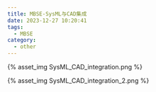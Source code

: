 ```yaml
---
title: MBSE-SysML与CAD集成
date: 2023-12-27 10:20:41
tags:
  - MBSE
category:
  - other
---
```


{% asset_img SysML_CAD_integration.png %}
<!-- more -->
{% asset_img SysML_CAD_integration_2.png %}